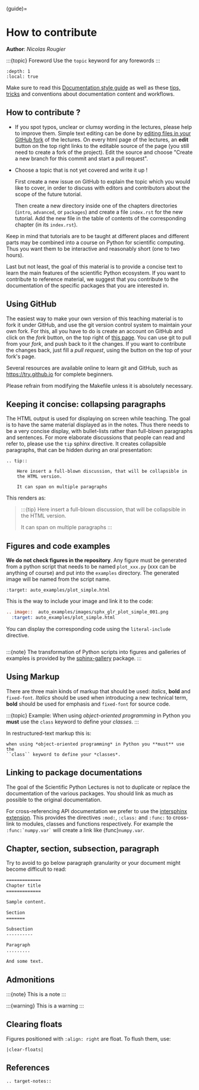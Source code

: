 (guide)=

# How to contribute

**Author**: *Nicolas Rougier*

:::{topic} Foreword
Use the `topic` keyword for any forewords
:::

```{contents} Chapters contents
:depth: 1
:local: true
```

Make sure to read this [Documentation style guide] as well as these
[tips, tricks] and conventions about documentation content and workflows.

## How to contribute ?

- If you spot typos, unclear or clumsy wording in the lectures, please
  help to improve them. Simple text editing can be done by [editing files
  in your GitHub fork](https://help.github.com/articles/editing-files-in-your-repository/) of
  the lectures. On every html page of the lectures, an **edit**
  button on the top right links to the editable source of the page (you still
  need to create a fork of the project). Edit the source and choose
  "Create a new branch for this commit and start a pull request".

- Choose a topic that is not yet covered and write it up !

  First create a new issue on GitHub to explain the topic which you would
  like to cover, in order to discuss with editors and contributors about
  the scope of the future tutorial.

  Then create a new directory inside one of the chapters directories
  (`intro`, `advanced`, or `packages`) and create a file `index.rst`
  for the new tutorial. Add the new file in the table of contents of the
  corresponding chapter (in its `index.rst`).

Keep in mind that tutorials are to be taught at different places and
different parts may be combined into a course on Python for scientific
computing. Thus you want them to be interactive and reasonably short (one
to two hours).

Last but not least, the goal of this material is to provide a concise
text to learn the main features of the scientific Python ecosystem. If
you want to contribute to reference material, we suggest that you
contribute to the documentation of the specific packages that you are
interested in.

## Using GitHub

The easiest way to make your own version of this teaching material
is to fork it under GitHub, and use the git version control system to
maintain your own fork. For this, all you have to do is create an account
on GitHub and click on the *fork* button, on the top right of [this
page](https://github.com/scipy-lectures/scientific-python-lectures). You can use git to pull from your *fork*, and push back to it the
changes. If you want to contribute the changes back, just fill a
*pull request*, using the button on the top of your fork's page.

Several resources are available online to learn git and GitHub, such as
<https://try.github.io> for complete beginners.

Please refrain from modifying the Makefile unless it is absolutely
necessary.

## Keeping it concise: collapsing paragraphs

The HTML output is used for displaying on screen while teaching. The goal
is to have the same material displayed as in the notes. Thus there needs
to be a very concise display, with bullet-lists rather than full-blown
paragraphs and sentences. For more elaborate discussions that people can
read and refer to, please use the `tip` sphinx directive. It creates
collapsible paragraphs, that can be hidden during an oral
presentation:

```
.. tip::

    Here insert a full-blown discussion, that will be collapsible in
    the HTML version.

    It can span on multiple paragraphs
```

This renders as:

> :::{tip}
> Here insert a full-blown discussion, that will be collapsible in
> the HTML version.
>
> It can span on multiple paragraphs
> :::

## Figures and code examples

**We do not check figures in the repository**.
Any figure must be generated from a python script that needs to be named
`plot_xxx.py` (xxx can be anything of course) and put into the `examples`
directory. The generated image will be named from the script name.

```{image} auto_examples/images/sphx_glr_plot_simple_001.png
:target: auto_examples/plot_simple.html
```

This is the way to include your image and link it to the code:

```rst
.. image::  auto_examples/images/sphx_glr_plot_simple_001.png
  :target: auto_examples/plot_simple.html
```

You can display the corresponding code using the `literal-include`
directive.

```{literalinclude} examples/plot_simple.py
```

:::{note}
The transformation of Python scripts into figures and galleries of
examples is provided by the [sphinx-gallery](https://sphinx-gallery.readthedocs.io/) package.
:::

## Using Markup

There are three main kinds of markup that should be used: *italics*, **bold**
and `fixed-font`. *Italics* should be used when introducing a new technical
term, **bold** should be used for emphasis and `fixed-font` for source code.

:::{topic} Example:
When using *object-oriented programming* in Python you **must** use the
`class` keyword to define your *classes*.
:::

In restructured-text markup this is:

```
when using *object-oriented programming* in Python you **must** use the
``class`` keyword to define your *classes*.
```

## Linking to package documentations

The goal of the Scientific Python Lectures is not to duplicate or replace
the documentation of the various packages. You should link as much as
possible to the original documentation.

For cross-referencing API documentation we prefer to use the [intersphinx
extension](https://www.sphinx-doc.org/en/master/usage/extensions/index.html#built-in-extensions). This provides
the directives `:mod:`, `:class:` and `:func:` to cross-link to modules,
classes and functions respectively. For example the `` :func:`numpy.var` `` will
create a link like {func}`numpy.var`.

## Chapter, section, subsection, paragraph

Try to avoid to go below paragraph granularity or your document might become
difficult to read:

```rst
=============
Chapter title
=============

Sample content.

Section
=======

Subsection
----------

Paragraph
.........

And some text.
```

## Admonitions

:::{note}
This is a note
:::

:::{warning}
This is a warning
:::

## Clearing floats

Figures positioned with `:align: right` are float. To flush them, use:

```
|clear-floats|
```

## References

```{eval-rst}
.. target-notes::
```

[documentation style guide]: https://documentation-style-guide-sphinx.readthedocs.org/en/latest/style-guide.html
[tips, tricks]: https://docness.readthedocs.org/en/latest/index.html
